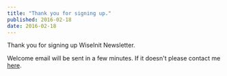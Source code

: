 ```yaml
---
title: "Thank you for signing up."
published: 2016-02-18
date: 2016-02-18
---
```

Thank you for signing up WiseInit Newsletter. 

Welcome email will be sent in a few minutes. If it doesn't please contact me [here](/contact).